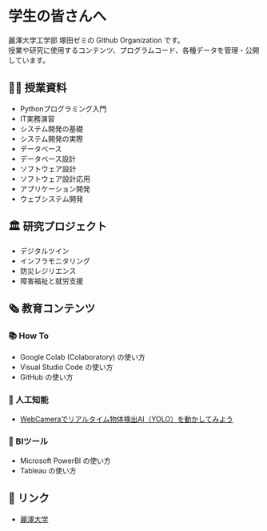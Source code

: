 # 学生の皆さんへ
麗澤大学工学部 塚田ゼミの Github Organization です。  
授業や研究に使用するコンテンツ、プログラムコード、各種データを管理・公開しています。

## 🧑‍🏫 授業資料
- Pythonプログラミング入門
- IT実務演習
- システム開発の基礎
- システム開発の実際
- データベース
- データベース設計
- ソフトウェア設計
- ソフトウェア設計応用
- アプリケーション開発
- ウェブシステム開発

## 🏛️ 研究プロジェクト
- デジタルツイン
- インフラモニタリング
- 防災レジリエンス
- 障害福祉と就労支援

## 🗞️ 教育コンテンツ
### 📚 How To
- Google Colab (Colaboratory) の使い方
- Visual Studio Code の使い方
- GitHub の使い方
### 🧠 人工知能
- [WebCameraでリアルタイム物体検出AI（YOLO）を動かしてみよう](https://github.com/tsukada-laboratory/ai_webcamyolo)
### 🧰 BIツール
- Microsoft PowerBI の使い方
- Tableau の使い方


## 🔗 リンク
- [麗澤大学](https://www.reitaku-u.ac.jp/)
  
<!--

**Here are some ideas to get you started:**

🙋‍♀️ A short introduction - what is your organization all about?
🌈 Contribution guidelines - how can the community get involved?
👩‍💻 Useful resources - where can the community find your docs? Is there anything else the community should know?
🍿 Fun facts - what does your team eat for breakfast?
🧙 Remember, you can do mighty things with the power of [Markdown](https://docs.github.com/github/writing-on-github/getting-started-with-writing-and-formatting-on-github/basic-writing-and-formatting-syntax)
-->

